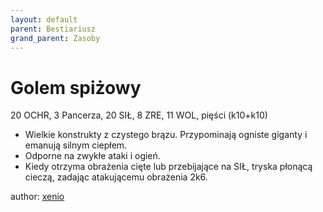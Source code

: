```yaml
---
layout: default
parent: Bestiariusz
grand_parent: Zasoby
---
```


# Golem spiżowy

20 OCHR, 3 Pancerza, 20 SIŁ, 8 ZRE, 11 WOL, pięści (k10+k10)

- Wielkie konstrukty z czystego brązu. Przypominają ogniste giganty i emanują silnym ciepłem.  
- Odporne na zwykłe ataki i ogień.  
- Kiedy otrzyma obrażenia cięte lub przebijające na SIŁ, tryska płonącą cieczą, zadając atakującemu obrażenia 2k6.  

author: [xenio](https://xenioinabottle.blogspot.com)
